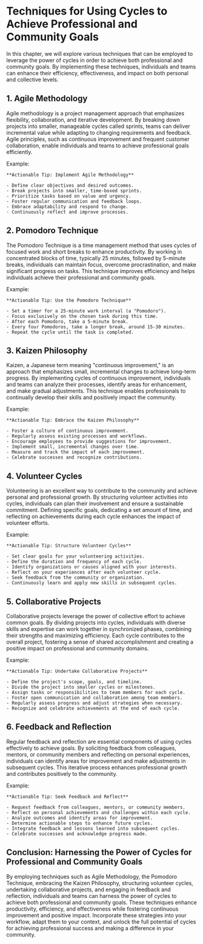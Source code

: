 Techniques for Using Cycles to Achieve Professional and Community Goals
==================================================================================

In this chapter, we will explore various techniques that can be employed to leverage the power of cycles in order to achieve both professional and community goals. By implementing these techniques, individuals and teams can enhance their efficiency, effectiveness, and impact on both personal and collective levels.

**1. Agile Methodology**
------------------------

Agile methodology is a project management approach that emphasizes flexibility, collaboration, and iterative development. By breaking down projects into smaller, manageable cycles called sprints, teams can deliver incremental value while adapting to changing requirements and feedback. Agile principles, such as continuous improvement and frequent customer collaboration, enable individuals and teams to achieve professional goals efficiently.

Example:

    **Actionable Tip: Implement Agile Methodology**

    - Define clear objectives and desired outcomes.
    - Break projects into smaller, time-boxed sprints.
    - Prioritize tasks based on value and urgency.
    - Foster regular communication and feedback loops.
    - Embrace adaptability and respond to change.
    - Continuously reflect and improve processes.

**2. Pomodoro Technique**
-------------------------

The Pomodoro Technique is a time management method that uses cycles of focused work and short breaks to enhance productivity. By working in concentrated blocks of time, typically 25 minutes, followed by 5-minute breaks, individuals can maintain focus, overcome procrastination, and make significant progress on tasks. This technique improves efficiency and helps individuals achieve their professional and community goals.

Example:

    **Actionable Tip: Use the Pomodoro Technique**

    - Set a timer for a 25-minute work interval (a "Pomodoro").
    - Focus exclusively on the chosen task during this time.
    - After each Pomodoro, take a 5-minute break.
    - Every four Pomodoros, take a longer break, around 15-30 minutes.
    - Repeat the cycle until the task is completed.

**3. Kaizen Philosophy**
------------------------

Kaizen, a Japanese term meaning "continuous improvement," is an approach that emphasizes small, incremental changes to achieve long-term progress. By implementing cycles of continuous improvement, individuals and teams can analyze their processes, identify areas for enhancement, and make gradual adjustments. This technique enables professionals to continually develop their skills and positively impact the community.

Example:

    **Actionable Tip: Embrace the Kaizen Philosophy**

    - Foster a culture of continuous improvement.
    - Regularly assess existing processes and workflows.
    - Encourage employees to provide suggestions for improvement.
    - Implement small, incremental changes over time.
    - Measure and track the impact of each improvement.
    - Celebrate successes and recognize contributions.

**4. Volunteer Cycles**
-----------------------

Volunteering is an excellent way to contribute to the community and achieve personal and professional growth. By structuring volunteer activities into cycles, individuals can plan their involvement and ensure a sustainable commitment. Defining specific goals, dedicating a set amount of time, and reflecting on achievements during each cycle enhances the impact of volunteer efforts.

Example:

    **Actionable Tip: Structure Volunteer Cycles**

    - Set clear goals for your volunteering activities.
    - Define the duration and frequency of each cycle.
    - Identify organizations or causes aligned with your interests.
    - Reflect on your experiences after each volunteer cycle.
    - Seek feedback from the community or organization.
    - Continuously learn and apply new skills in subsequent cycles.

**5. Collaborative Projects**
-----------------------------

Collaborative projects leverage the power of collective effort to achieve common goals. By dividing projects into cycles, individuals with diverse skills and expertise can work together in synchronized phases, combining their strengths and maximizing efficiency. Each cycle contributes to the overall project, fostering a sense of shared accomplishment and creating a positive impact on professional and community domains.

Example:

    **Actionable Tip: Undertake Collaborative Projects**

    - Define the project's scope, goals, and timeline.
    - Divide the project into smaller cycles or milestones.
    - Assign tasks or responsibilities to team members for each cycle.
    - Foster open communication and collaboration among team members.
    - Regularly assess progress and adjust strategies when necessary.
    - Recognize and celebrate achievements at the end of each cycle.

**6. Feedback and Reflection**
------------------------------

Regular feedback and reflection are essential components of using cycles effectively to achieve goals. By soliciting feedback from colleagues, mentors, or community members and reflecting on personal experiences, individuals can identify areas for improvement and make adjustments in subsequent cycles. This iterative process enhances professional growth and contributes positively to the community.

Example:

    **Actionable Tip: Seek Feedback and Reflect**

    - Request feedback from colleagues, mentors, or community members.
    - Reflect on personal achievements and challenges within each cycle.
    - Analyze outcomes and identify areas for improvement.
    - Determine actionable steps to enhance future cycles.
    - Integrate feedback and lessons learned into subsequent cycles.
    - Celebrate successes and acknowledge progress made.

**Conclusion: Harnessing the Power of Cycles for Professional and Community Goals**
-----------------------------------------------------------------------------------

By employing techniques such as Agile Methodology, the Pomodoro Technique, embracing the Kaizen Philosophy, structuring volunteer cycles, undertaking collaborative projects, and engaging in feedback and reflection, individuals and teams can harness the power of cycles to achieve both professional and community goals. These techniques enhance productivity, efficiency, and effectiveness while fostering continuous improvement and positive impact. Incorporate these strategies into your workflow, adapt them to your context, and unlock the full potential of cycles for achieving professional success and making a difference in your community.
